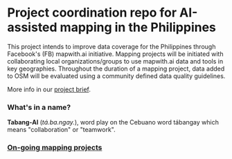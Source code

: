 # Project coordination repo for AI-assisted mapping in the Philippines

This project intends to improve data coverage for the Philippines through Facebook's (FB) mapwith.ai initiative. Mapping projects will be initiated with collaborating local organizations/groups to use mapwith.ai data and tools in key geographies. Throughout the duration of a mapping project, data added to OSM will be evaluated using a community defined data quality guidelines.

More info in our [project brief](project-brief.md).

### What's in a name?

**Tabang-AI** (*tá.ba.ngay.*), word play on the Cebuano word tábangay which means "collaboration" or "teamwork". 

### [On-going mapping projects](projects.md)


